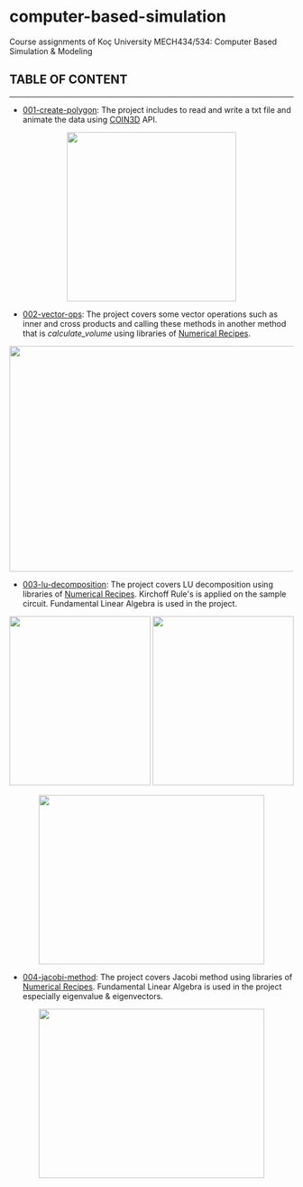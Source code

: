 # computer-based-simulation
Course assignments of Koç University MECH434/534: Computer Based Simulation &amp; Modeling
## TABLE OF CONTENT
---
* [001-create-polygon](https://github.com/gamzekecibas/computer-based-simulation/tree/main/001-create-polygon): The project includes to read and write a txt file and animate the data using [COIN3D](https://github.com/coin3d) API.    
<p align="center">
  <img width="300" height="300" src="https://user-images.githubusercontent.com/60810553/157274086-dd01aac0-d02c-4c2b-9070-3ae3c33baced.gif">
</p>

* [002-vector-ops](https://github.com/gamzekecibas/computer-based-simulation/tree/main/002-vector-ops): The project covers some vector operations such as inner and cross products and calling these methods in another method that is *calculate_volume* using libraries of [Numerical Recipes](http://numerical.recipes/).  
<p align="center">
  <img width="1000" height="400" src="https://user-images.githubusercontent.com/60810553/159136112-5fd85ac3-2773-410b-80f2-19fca5c07bd9.png">
</p>

* [003-lu-decomposition](https://github.com/gamzekecibas/computer-based-simulation/tree/main/003-lu-decomposition): The project covers LU decomposition using libraries of [Numerical Recipes](http://numerical.recipes/). Kirchoff Rule's is applied on the sample circuit. Fundamental Linear Algebra is used in the project.      
<p align="center">
  <img width="250" height="300" src="https://user-images.githubusercontent.com/60810553/159135207-693c79fa-6e1b-449f-9a02-74d6b96a17dd.png">  
  <img width="250" height="300" src="https://user-images.githubusercontent.com/60810553/159135289-54503ea9-2189-42b0-993b-16efa2049abc.png">
<p align="center">
  <img width="400" height="300" src="https://user-images.githubusercontent.com/60810553/159135544-423c29ed-f4e0-4066-a82f-7be7893fc9f6.png">
</p>

* [004-jacobi-method](https://github.com/gamzekecibas/computer-based-simulation/tree/main/004-jacobi-method): The project covers Jacobi method using libraries of [Numerical Recipes](http://numerical.recipes/). Fundamental Linear Algebra is used in the project especially eigenvalue & eigenvectors.    
<p align="center">
  <img width="400" height="300" src="https://user-images.githubusercontent.com/60810553/160459562-7df9d69b-eb0a-4107-bb6b-684d8ae6060e.png">
</p>

